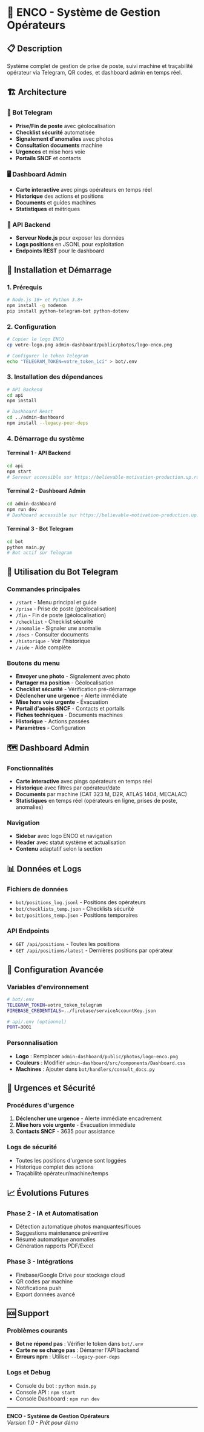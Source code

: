 # 🚀 ENCO - Système de Gestion Opérateurs

## 📋 Description
Système complet de gestion de prise de poste, suivi machine et traçabilité opérateur via Telegram, QR codes, et dashboard admin en temps réel.

## 🏗️ Architecture

### 📱 Bot Telegram
- **Prise/Fin de poste** avec géolocalisation
- **Checklist sécurité** automatisée
- **Signalement d'anomalies** avec photos
- **Consultation documents** machine
- **Urgences** et mise hors voie
- **Portails SNCF** et contacts

### 🖥️ Dashboard Admin
- **Carte interactive** avec pings opérateurs en temps réel
- **Historique** des actions et positions
- **Documents** et guides machines
- **Statistiques** et métriques

### 🔧 API Backend
- **Serveur Node.js** pour exposer les données
- **Logs positions** en JSONL pour exploitation
- **Endpoints REST** pour le dashboard

## 🚀 Installation et Démarrage

### 1. **Prérequis**
```bash
# Node.js 18+ et Python 3.8+
npm install -g nodemon
pip install python-telegram-bot python-dotenv
```

### 2. **Configuration**
```bash
# Copier le logo ENCO
cp votre-logo.png admin-dashboard/public/photos/logo-enco.png

# Configurer le token Telegram
echo "TELEGRAM_TOKEN=votre_token_ici" > bot/.env
```

### 3. **Installation des dépendances**
```bash
# API Backend
cd api
npm install

# Dashboard React
cd ../admin-dashboard
npm install --legacy-peer-deps
```

### 4. **Démarrage du système**

#### Terminal 1 - API Backend
```bash
cd api
npm start
# Serveur accessible sur https://believable-motivation-production.up.railway.app/api
```

#### Terminal 2 - Dashboard Admin
```bash
cd admin-dashboard
npm run dev
# Dashboard accessible sur https://believable-motivation-production.up.railway.app
```

#### Terminal 3 - Bot Telegram
```bash
cd bot
python main.py
# Bot actif sur Telegram
```

## 📱 Utilisation du Bot Telegram

### Commandes principales
- `/start` - Menu principal et guide
- `/prise` - Prise de poste (géolocalisation)
- `/fin` - Fin de poste (géolocalisation)
- `/checklist` - Checklist sécurité
- `/anomalie` - Signaler une anomalie
- `/docs` - Consulter documents
- `/historique` - Voir l'historique
- `/aide` - Aide complète

### Boutons du menu
- **Envoyer une photo** - Signalement avec photo
- **Partager ma position** - Géolocalisation
- **Checklist sécurité** - Vérification pré-démarrage
- **Déclencher une urgence** - Alerte immédiate
- **Mise hors voie urgente** - Évacuation
- **Portail d'accès SNCF** - Contacts et portails
- **Fiches techniques** - Documents machines
- **Historique** - Actions passées
- **Paramètres** - Configuration

## 🗺️ Dashboard Admin

### Fonctionnalités
- **Carte interactive** avec pings opérateurs en temps réel
- **Historique** avec filtres par opérateur/date
- **Documents** par machine (CAT 323 M, D2R, ATLAS 1404, MECALAC)
- **Statistiques** en temps réel (opérateurs en ligne, prises de poste, anomalies)

### Navigation
- **Sidebar** avec logo ENCO et navigation
- **Header** avec statut système et actualisation
- **Contenu** adaptatif selon la section

## 📊 Données et Logs

### Fichiers de données
- `bot/positions_log.jsonl` - Positions des opérateurs
- `bot/checklists_temp.json` - Checklists sécurité
- `bot/positions_temp.json` - Positions temporaires

### API Endpoints
- `GET /api/positions` - Toutes les positions
- `GET /api/positions/latest` - Dernières positions par opérateur

## 🔧 Configuration Avancée

### Variables d'environnement
```bash
# bot/.env
TELEGRAM_TOKEN=votre_token_telegram
FIREBASE_CREDENTIALS=../firebase/serviceAccountKey.json

# api/.env (optionnel)
PORT=3001
```

### Personnalisation
- **Logo** : Remplacer `admin-dashboard/public/photos/logo-enco.png`
- **Couleurs** : Modifier `admin-dashboard/src/components/Dashboard.css`
- **Machines** : Ajouter dans `bot/handlers/consult_docs.py`

## 🚨 Urgences et Sécurité

### Procédures d'urgence
1. **Déclencher une urgence** - Alerte immédiate encadrement
2. **Mise hors voie urgente** - Évacuation immédiate
3. **Contacts SNCF** - 3635 pour assistance

### Logs de sécurité
- Toutes les positions d'urgence sont loggées
- Historique complet des actions
- Traçabilité opérateur/machine/temps

## 📈 Évolutions Futures

### Phase 2 - IA et Automatisation
- Détection automatique photos manquantes/floues
- Suggestions maintenance préventive
- Résumé automatique anomalies
- Génération rapports PDF/Excel

### Phase 3 - Intégrations
- Firebase/Google Drive pour stockage cloud
- QR codes par machine
- Notifications push
- Export données avancé

## 🆘 Support

### Problèmes courants
- **Bot ne répond pas** : Vérifier le token dans `bot/.env`
- **Carte ne se charge pas** : Démarrer l'API backend
- **Erreurs npm** : Utiliser `--legacy-peer-deps`

### Logs et Debug
- Console du bot : `python main.py`
- Console API : `npm start`
- Console Dashboard : `npm run dev`

---

**ENCO - Système de Gestion Opérateurs**  
*Version 1.0 - Prêt pour démo*
